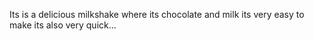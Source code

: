 Its is a delicious milkshake where its chocolate and milk
its very easy to make
its also very quick...